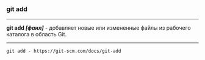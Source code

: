 ### git add

---

**git add *[фаил]*** - добавляет новые или измененные файлы из  рабочего каталога в  область Git.

---


```bash=
git add - https://git-scm.com/docs/git-add
```